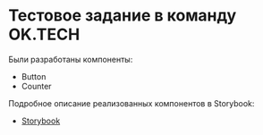 # Тестовое задание в команду OK.TECH

Были разработаны компоненты:

-   Button
-   Counter

Подробное описание реализованных компонентов в Storybook:

-   [Storybook](https://have2go.github.io/ok-test/)
